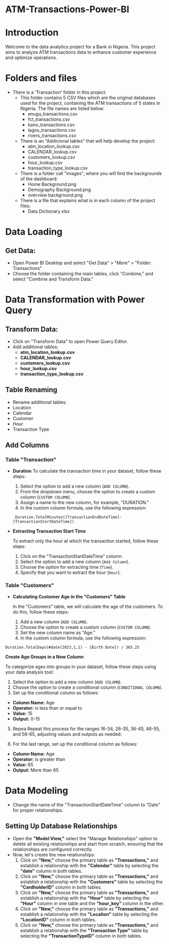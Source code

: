 # ATM-Transactions-Power-BI

# Introduction

Welcome to the data analytics project for a Bank in Nigeria. This project aims to analyze ATM transactions data to enhance customer experience and optimize operations. 

# Folders and files

* There is a 'Transaction' folder in this project:
  * This folder contains 5 CSV files which are the original databases used for the project, containing the ATM transactions of 5 states in Nigeria. The file names are listed below:
    * enugu_transactions.csv
    * fct_transactions.csv
    * kano_transactions.csv
    * lagos_transactions.csv
    * rivers_transactions.csv
  * There is an "Addicional tables" that will help develop the project:
    * atm_location_lookup.csv
    * CALENDAR_lookup.csv
    * customers_lookup.csv
    * hour_lookup.csv
    * transaction_type_lookup.csv
  * There is a folder call "images", where you will find the backgrounds of the dashboard:
    * Home Background.png
    * Demography Background.png
    * overview background.png
  * There is a file that explains what is in each column of the project files:
    * Data Dictionary.xlsx
  

# Data Loading

## Get Data:

* Open Power BI Desktop and select "Get Data" > "More" > "Folder: Transactions"
* Choose the folder containing the main tables, click "Combine," and select "Combine and Transform Data."

# Data Transformation with Power Query

## Transform Data:
* Click on "Transform Data" to open Power Query Editor.
* Add additional tables:
  * **atm_location_lookup.csv**
  * **CALENDAR_lookup.csv**
  * **customers_lookup.csv**
  * **hour_lookup.csv**
  * **transaction_type_lookup.csv**
## Table Renaming
* Rename additional tables:
 * Location
 * Calendar
 * Customer
 * Hour
 * Transaction Type
## Add Columns
### **Table "Transaction"**
  * **Duration**
    To calculate the transaction time in your dataset, follow these steps:
    1. Select the option to add a new column (`ADD COLUMN`).
    2. From the dropdown menu, choose the option to create a custom column (`CUSTOM COLUMN`).
    3. Assign a name to the new column, for example, "DURATION."
    4. In the custom column formula, use the following expression:
    ```
     Duration.TotalMinutes([TransactionEndDateTime]-[TransactionStartDateTime])
    ```
  * **Extracting Transaction Start Time**

    To extract only the hour at which the transaction started, follow these steps:

    1. Click on the "TransactionStartDateTime" column.
    2. Select the option to add a new column (`Add Column`).
    3. Choose the option for extracting time (`Time`).
    4. Specify that you want to extract the hour (`Hour`).
      
### **Table "Customers"**
  * **Calculating Customer Age in the "Customers" Table**

    In the "Customers" table, we will calculate the age of the customers. To do this, follow these steps:

    1. Add a new column (`ADD COLUMN`).
    2. Choose the option to create a custom column (`CUSTOM COLUMN`).
    3. Set the new column name as "Age."
    4. In the custom column formula, use the following expression:

   ```
   Duration.TotalDays(#date(2023,1,1) - [Birth Date]) / 365.25
   ```
  **Create Age Groups in a New Column**

   To categorize ages into groups in your dataset, follow these steps using your data analysis tool:

   1. Select the option to add a new column (`ADD COLUMN`).
   2. Choose the option to create a conditional column (`CONDITIONAL COLUMN`).
   3. Set up the conditional column as follows:

   - **Column Name:** Age
   - **Operator:** is less than or equal to
   - **Value:** 15
   - **Output:** 0-15

   5. Repea Repeat this process for the ranges 16-34, 26-35, 36-45, 46-55, and 56-65, adjusting values and outputs as needed.

   6. For the last range, set up the conditional column as follows:

   - **Column Name:** Age
   - **Operator:** is greater than
   - **Value:** 65
   - **Output:** More than 65

# Data Modeling

 * Change the name of the "TransactionStartDateTime" column to "Date" for proper relationships.

## Setting Up Database Relationships

* Open the **"Model View,"** select the "Manage Relationships" option to delete all existing relationships and start from scratch, ensuring that the relationships are configured correctly.
* Now, let's create the new relationships:
   1. Click on **"New,"** choose the primary table as **"Transactions,"** and establish a relationship with the **"Calendar"** table by selecting the **"date"** column in both tables.
   2. Click on **"New,"** choose the primary table as **"Transactions,"** and establish a relationship with the **"Customers"** table by selecting the **"CardholderID"** column in both tables.
   3. Click on **"New,"** choose the primary table as **"Transactions,"** and establish a relationship with the **"Hour"** table by selecting the **"Hour"** column in one table and the **"hour_key"** column in the other.
   4. Click on **"New,"** choose the primary table as **"Transactions,"** and establish a relationship with the **"Location"** table by selecting the **"LocationID"** column in both tables.
   5. Click on **"New,"** choose the primary table as **"Transactions,"** and establish a relationship with the **"Transaction Type"** table by selecting the **"TransactionTypeID"** column in both tables.










    
 
  
  
